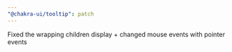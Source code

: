 ```yaml
---
"@chakra-ui/tooltip": patch
---
```


Fixed the wrapping children display + changed mouse events with pointer events
